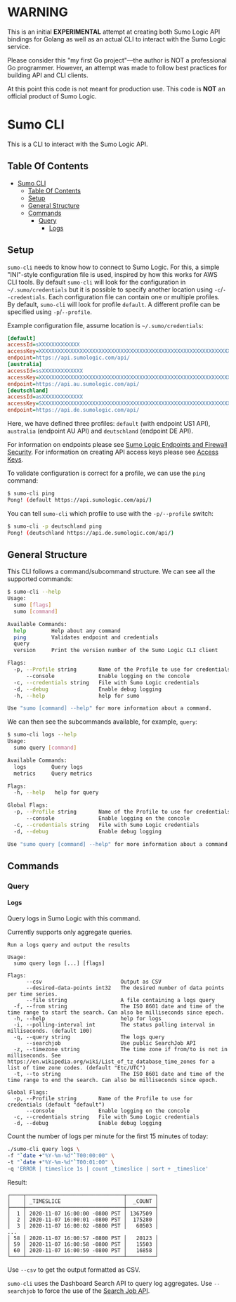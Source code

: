 # WARNING

This is an initial **EXPERIMENTAL** attempt at creating both
Sumo Logic API bindings for Golang as well as an actual CLI
to interact with the Sumo Logic service.

Please consider this "my first Go project"––the author is NOT
a professional Go programmer. However, an attempt was made to
follow best practices for building API and CLI clients.

At this point this code is not meant for production use. This
code is **NOT** an official product of Sumo Logic.


# Sumo CLI

This is a CLI to interact with the Sumo Logic API.

## Table Of Contents

- [Sumo CLI](#sumo-cli)
  - [Table Of Contents](#table-of-contents)
  - [Setup](#setup)
  - [General Structure](#general-structure)
  - [Commands](#commands)
    - [Query](#query)
      - [Logs](#logs)


## Setup

`sumo-cli` needs to know how to connect to Sumo Logic. For this, a 
simple "INI"-style configuration file is used, inspired by how this 
works for AWS CLI tools. By default `sumo-cli` will look for the 
configuration in `~/.sumo/credentials` but it is possible to 
specify another location using `-c`/`--credentials`. Each configuration
file can contain one or multiple profiles. By default, `sumo-cli` 
will look for profile `default`. A different profile can be specified
using `-p`/`--profile`.

Example configuration file, assume location is `~/.sumo/credentials`:

```ini
[default]
accessId=sXXXXXXXXXXXXX
accessKey=XXXXXXXXXXXXXXXXXXXXXXXXXXXXXXXXXXXXXXXXXXXXXXXXXXXXXXXXXXXXXXXX
endpoint=https://api.sumologic.com/api/
[australia]
accessId=ssXXXXXXXXXXXXX
accessKey=XXXXXXXXXXXXXXXXXXXXXXXXXXXXXXXXXXXXXXXXXXXXXXXXXXXXXXXXXXXXXXXX
endpoint=https://api.au.sumologic.com/api/
[deutschland]
accessId=asXXXXXXXXXXXXX
accessKey=SXXXXXXXXXXXXXXXXXXXXXXXXXXXXXXXXXXXXXXXXXXXXXXXXXXXXXXXXXXXXXXX
endpoint=https://api.de.sumologic.com/api/
```

Here, we have defined three profiles: `default` (with endpoint US1 API), 
`australia` (endpoint AU API) and `deutschland` (endpoint DE API).

For information on endpoints please see [Sumo Logic Endpoints and Firewall Security](https://help.sumologic.com/APIs/General-API-Information/Sumo-Logic-Endpoints-and-Firewall-Security). For information on creating API access keys please see [Access Keys](https://help.sumologic.com/Manage/Security/Access-Keys).

To validate configuration is correct for a profile, we can use the `ping` 
command:

```sh
$ sumo-cli ping
Pong! (default https://api.sumologic.com/api/)
```

You can tell `sumo-cli` which profile to use with the `-p/--profile` switch:

```sh
$ sumo-cli -p deutschland ping
Pong! (deutschland https://api.de.sumologic.com/api/)
```

## General Structure

This CLI follows a command/subcommand structure. We can see all the 
supported commands:

```sh
$ sumo-cli --help
Usage:
  sumo [flags]
  sumo [command]

Available Commands:
  help        Help about any command
  ping        Validates endpoint and credentials
  query
  version     Print the version number of the Sumo Logic CLI client

Flags:
  -p, --Profile string       Name of the Profile to use for credentials (default "default")
      --console              Enable logging on the concole
  -c, --credentials string   File with Sumo Logic credentials
  -d, --debug                Enable debug logging
  -h, --help                 help for sumo

Use "sumo [command] --help" for more information about a command.
```

We can then see the subcommands available, for example, `query`:

```sh
$ sumo-cli logs --help
Usage:
  sumo query [command]

Available Commands:
  logs        Query logs
  metrics     Query metrics

Flags:
  -h, --help   help for query

Global Flags:
  -p, --Profile string       Name of the Profile to use for credentials (default "default")
      --console              Enable logging on the concole
  -c, --credentials string   File with Sumo Logic credentials
  -d, --debug                Enable debug logging

Use "sumo query [command] --help" for more information about a command.
```
## Commands

### Query

#### Logs

Query logs in Sumo Logic with this command.

Currently supports only aggregate queries.

```
Run a logs query and output the results

Usage:
  sumo query logs [...] [flags]

Flags:
      --csv                         Output as CSV
      --desired-data-points int32   The desired number of data points per time series.
      --file string                 A file containing a logs query
  -f, --from string                 The ISO 8601 date and time of the time range to start the search. Can also be milliseconds since epoch.
  -h, --help                        help for logs
  -i, --polling-interval int        The status polling interval in milliseconds. (default 100)
  -q, --query string                The logs query
      --searchjob                   Use public SearchJob API
  -z, --timezone string             The time zone if from/to is not in milliseconds. See https://en.wikipedia.org/wiki/List_of_tz_database_time_zones for a list of time zone codes. (default "Etc/UTC")
  -t, --to string                   The ISO 8601 date and time of the time range to end the search. Can also be milliseconds since epoch.

Global Flags:
  -p, --Profile string       Name of the Profile to use for credentials (default "default")
      --console              Enable logging on the concole
  -c, --credentials string   File with Sumo Logic credentials
  -d, --debug                Enable debug logging
```

Count the number of logs per minute for the first 15 minutes of today:

```sh
./sumo-cli query logs \
-f "`date +"%Y-%m-%d"`T00:00:00" \
-t "`date +"%Y-%m-%d"`T00:01:00" \
-q 'ERROR | timeslice 1s | count _timeslice | sort + _timeslice'
```

Result:

```
┌────┬───────────────────────────────┬─────────┐
│    │ _TIMESLICE                    │  _COUNT │
├────┼───────────────────────────────┼─────────┤
│  1 │ 2020-11-07 16:00:00 -0800 PST │ 1367509 │
│  2 │ 2020-11-07 16:00:01 -0800 PST │  175280 │
│  3 │ 2020-11-07 16:00:02 -0800 PST │   60503 │
...
│ 58 │ 2020-11-07 16:00:57 -0800 PST │   20123 │
│ 59 │ 2020-11-07 16:00:58 -0800 PST │   15503 │
│ 60 │ 2020-11-07 16:00:59 -0800 PST │   16858 │
└────┴───────────────────────────────┴─────────┘
```

Use `--csv` to get the output formatted as CSV.

`sumo-cli` uses the Dashboard Search API to query log aggregates.
Use `--searchjob` to force the use of the [Search Job API](https://help.sumologic.com/APIs/Search-Job-API/About-the-Search-Job-API).
